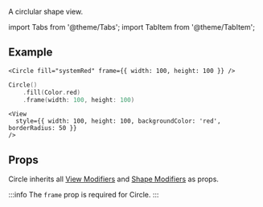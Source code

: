 ---
---

A circlular shape view.

import Tabs from '@theme/Tabs';
import TabItem from '@theme/TabItem';

## Example

<Tabs>
<TabItem value="srn" label="swiftui-react-native">

```tsx
<Circle fill="systemRed" frame={{ width: 100, height: 100 }} />
```

</TabItem>
<TabItem value="swiftui" label="SwiftUI">

```swift
Circle()
    .fill(Color.red)
    .frame(width: 100, height: 100)
```

</TabItem>
<TabItem value="react-native" label="React Native">

```tsx
<View
  style={{ width: 100, height: 100, backgroundColor: 'red', borderRadius: 50 }}
/>
```

</TabItem>
</Tabs>

## Props

Circle inherits all [View Modifiers](../modifiers#view-modifiers) and [Shape Modifiers](../modifiers#text-modifiers) as props.

:::info
The `frame` prop is required for Circle.
:::
